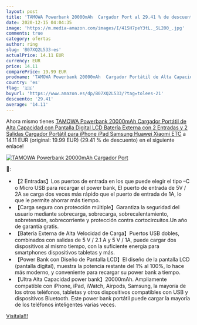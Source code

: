 ```yaml
---
layout: post
title: 'TAMOWA Powerbank 20000mAh  Cargador Port al 29.41 % de descuento'
date: 2020-12-15 04:04:35
image: 'https://m.media-amazon.com/images/I/41SH7peY3tL._SL200_.jpg'
comments: true
category: ofertas
author: ring
slug: 'B07XQ2L533-es'
actualPrice: 14.11 EUR
currency: EUR
price: 14.11
comparePrice: 19.99 EUR
prodname: 'TAMOWA Powerbank 20000mAh  Cargador Portátil de Alta Capacidad con Pantalla Digital LCD  Batería Externa con 2 Entradas y 2 Salidas  Cargador Portátil para iPhone  iPad  Samsung  Huawei  Xiaomi ETC'
country: 'es'
flag: '🇪🇸'
buyurl: 'https://www.amazon.es/dp/B07XQ2L533/?tag=tolees-21'
descuento: '29.41'
average: '14.11'
---
```


Ahora mismo tienes [TAMOWA Powerbank 20000mAh  Cargador Portátil de Alta Capacidad con Pantalla Digital LCD  Batería Externa con 2 Entradas y 2 Salidas  Cargador Portátil para iPhone  iPad  Samsung  Huawei  Xiaomi ETC](https://www.amazon.es/dp/B07XQ2L533/?tag=tolees-21) a 14.11 EUR (original: 19.99 EUR) (29.41 %  de descuento) en el siguiente enlace!

[![TAMOWA Powerbank 20000mAh  Cargador Port](https://m.media-amazon.com/images/I/41SH7peY3tL._SL200_.jpg)](https://www.amazon.es/dp/B07XQ2L533/?tag=tolees-21)

🔎:

- 【2 Entradas】Los puertos de entrada en los que puede elegir el tipo –C o Micro USB para recargar el power bank, El puerto de entrada de 5V / 2A se carga dos veces más rápido que el puerto de entrada de 1A, lo que le permite ahorrar más tiempo.
- 【Carga segura con protección múltiple】Garantiza la seguridad del usuario mediante sobrecarga, sobrecarga, sobrecalentamiento, sobretensión, sobrecorriente y protección contra cortocircuitos.Un año de garantía gratis.
- 【Batería Externa de Alta Velocidad de Carga】Puertos USB dobles, combinados con salidas de 5 V / 2.1 A y 5 V / 1A, puede cargar dos dispositivos al mismo tiempo, con la suficiente energía para smartphones dispositivos tabletas y más.
- 【Power Bank con Diseño de Pantalla LCD】El diseño de la pantalla LCD (pantalla digital), muestra la potencia restante del 1% al 100%, lo hace más moderno, y conveniente para recargar su power bank a tiempo.
- 【Ultra Alta Capacidad power bank】20000mAh. Ampliamente compatible con iPhone, iPad, iWatch, Airpods, Samsung, la mayoría de los otros teléfonos, tabletas y otros dispositivos compatibles con USB y dispositivos Bluetooth. Este power bank portátil puede cargar la mayoría de los teléfonos inteligentes varias veces.

[Visítala!!!](https://www.amazon.es/dp/B07XQ2L533/?tag=tolees-21)
